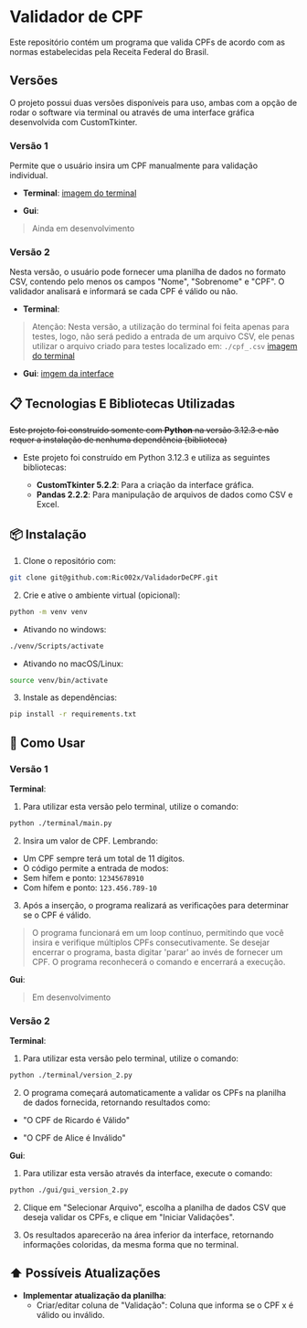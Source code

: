 # Validador de CPF
Este repositório contém um programa que valida CPFs de acordo com as normas estabelecidas pela Receita Federal do Brasil.


## Versões
O projeto possui duas versões disponíveis para uso, ambas com a opção de rodar o software via terminal ou através de uma interface gráfica desenvolvida com CustomTkinter.

### Versão 1
Permite que o usuário insira um CPF manualmente para validação individual.

 - **Terminal**:
 [imagem do terminal]()

 - **Gui**:
 > Ainda em desenvolvimento

### Versão 2
Nesta versão, o usuário pode fornecer uma planilha de dados no formato CSV, contendo pelo menos os campos "Nome", "Sobrenome" e "CPF". O validador analisará e informará se cada CPF é válido ou não.

 - **Terminal**:
 > Atenção: Nesta versão, a utilização do terminal foi feita apenas para testes, logo, não será pedido a entrada de um arquivo CSV, ele penas utilizar o arquivo criado para testes localizado em: `./cpf_.csv`
 [imagem do terminal]()

 - **Gui**:
 [imgem da interface]()


## 📋 Tecnologias E Bibliotecas Utilizadas
~~Este projeto foi construído somente com **Python** na versão 3.12.3 e não requer a instalação de nenhuma dependência (biblioteca)~~

 - Este projeto foi construído em Python 3.12.3 e utiliza as seguintes bibliotecas:

    - **CustomTkinter 5.2.2**: Para a criação da interface gráfica.
    - **Pandas 2.2.2**: Para manipulação de arquivos de dados como CSV e Excel.


## 📦 Instalação

1. Clone o repositório com:
```bash
git clone git@github.com:Ric002x/ValidadorDeCPF.git
```

2. Crie e ative o ambiente virtual (opicional):
```bash
python -m venv venv
```

 - Ativando no windows:
```bash
./venv/Scripts/activate
```

- Ativando no macOS/Linux:
```bash
source venv/bin/activate
```

3. Instale as dependências:
```bash
pip install -r requirements.txt
```


## 🚀 Como Usar

### Versão 1

**Terminal**:

1. Para utilizar esta versão pelo terminal, utilize o comando:
```bash
python ./terminal/main.py
```

2. Insira um valor de CPF. Lembrando:
 - Um CPF sempre terá um total de 11 dígitos.
 - O código permite a entrada de modos:
  - Sem hífem e ponto: `12345678910`
  - Com hífem e ponto: `123.456.789-10`

3. Após a inserção, o programa realizará as verificações para determinar se o CPF é válido.
 > O programa funcionará em um loop contínuo, permitindo que você insira e verifique múltiplos CPFs consecutivamente. Se desejar encerrar o programa, basta digitar 'parar' ao invés de fornecer um CPF. O programa reconhecerá o comando e encerrará a execução.

**Gui**:
> Em desenvolvimento

### Versão 2

**Terminal**:

1. Para utilizar esta versão pelo terminal, utilize o comando:
```bash
python ./terminal/version_2.py
```

2. O programa começará automaticamente a validar os CPFs na planilha de dados fornecida, retornando resultados como:

 - "O CPF de Ricardo é Válido"

 - "O CPF de Alice é Inválido"

**Gui**:

1. Para utilizar esta versão através da interface, execute o comando:
```bash
python ./gui/gui_version_2.py
```

2. Clique em "Selecionar Arquivo", escolha a planilha de dados CSV que deseja validar os CPFs, e clique em "Iniciar Validações".

3. Os resultados aparecerão na área inferior da interface, retornando informações coloridas, da mesma forma que no terminal.


## ⬆️ Possíveis Atualizações

 - **Implementar atualização da planilha**:
    - Criar/editar coluna de "Validação": Coluna que informa se o CPF x é válido ou inválido.
